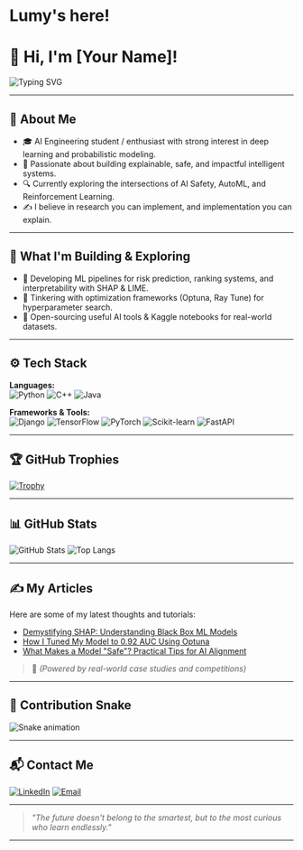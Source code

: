 # Lumy's here!

# 👋 Hi, I'm [Your Name]!

![Typing SVG](https://readme-typing-svg.demolab.com?font=Source+Code+Pro&pause=1000&color=00008B&width=435&lines=Deep+Learning+Enthusiast+🚀;Machine+Learning+Tinkerer+🤖;Exploring+the+Future+of+AI.)

---

## 🧬 About Me

- 🎓 AI Engineering student / enthusiast with strong interest in deep learning and probabilistic modeling.
- 🧠 Passionate about building explainable, safe, and impactful intelligent systems.
- 🔍 Currently exploring the intersections of AI Safety, AutoML, and Reinforcement Learning.
- ✍️ I believe in research you can implement, and implementation you can explain.

---

## 🚧 What I'm Building & Exploring

- 🤖 Developing ML pipelines for risk prediction, ranking systems, and interpretability with SHAP & LIME.
- 🧪 Tinkering with optimization frameworks (Optuna, Ray Tune) for hyperparameter search.
- 🧰 Open-sourcing useful AI tools & Kaggle notebooks for real-world datasets.

---

## ⚙️ Tech Stack

**Languages:**  
![Python](https://img.shields.io/badge/Python-3776AB?style=flat&logo=python&logoColor=white) 
![C++](https://img.shields.io/badge/C++-00599C?style=flat&logo=c%2B%2B&logoColor=white)
![Java](https://img.shields.io/badge/Java-007396?style=flat&logo=java&logoColor=white)

**Frameworks & Tools:**  
![Django](https://img.shields.io/badge/Django-092E20?style=flat&logo=django&logoColor=white)
![TensorFlow](https://img.shields.io/badge/TensorFlow-FF6F00?style=flat&logo=tensorflow&logoColor=white) 
![PyTorch](https://img.shields.io/badge/PyTorch-EE4C2C?style=flat&logo=pytorch&logoColor=white) 
![Scikit-learn](https://img.shields.io/badge/Scikit--learn-F7931E?style=flat&logo=scikit-learn&logoColor=white) 
![FastAPI](https://img.shields.io/badge/FastAPI-009688?style=flat&logo=fastapi&logoColor=white)

---

## 🏆 GitHub Trophies

[![Trophy](https://github-profile-trophy.vercel.app/?username=yourusername&theme=gruvbox)](https://github.com/ryo-ma/github-profile-trophy)

---

## 📊 GitHub Stats

![GitHub Stats](https://github-readme-stats.vercel.app/api?username=yourusername&show_icons=true&theme=radical)
![Top Langs](https://github-readme-stats.vercel.app/api/top-langs/?username=yourusername&layout=compact&theme=radical)

---

## ✍️ My Articles

Here are some of my latest thoughts and tutorials:

- [Demystifying SHAP: Understanding Black Box ML Models](https://medium.com/@yourmedium)
- [How I Tuned My Model to 0.92 AUC Using Optuna](https://medium.com/@yourmedium)
- [What Makes a Model "Safe"? Practical Tips for AI Alignment](https://medium.com/@yourmedium)

> 📝 *(Powered by real-world case studies and competitions)*

---

## 🐍 Contribution Snake

![Snake animation](https://github.com/yourusername/yourusername/blob/output/github-contribution-grid-snake.svg)

---

## 📬 Contact Me

[![LinkedIn](https://img.shields.io/badge/LinkedIn-blue?logo=linkedin&style=flat)](https://linkedin.com/in/yourlinkedin)
[![Email](https://img.shields.io/badge/email-fafafa?style=flat&logo=gmail&logoColor=red)](mailto:your.email@example.com)

---

> *"The future doesn't belong to the smartest, but to the most curious who learn endlessly."*

---
